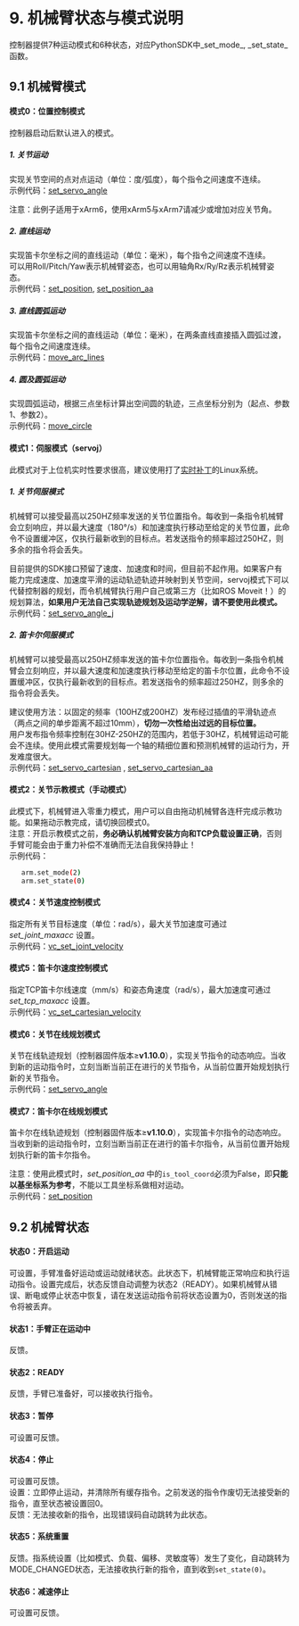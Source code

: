 # 9. 机械臂状态与模式说明  
控制器提供7种运动模式和6种状态，对应PythonSDK中_set_mode_, _set_state_函数。

## 9.1 机械臂模式
#### 模式0：位置控制模式
控制器启动后默认进入的模式。
##### 1. 关节运动  
实现关节空间的点对点运动（单位：度/弧度），每个指令之间速度不连续。  
示例代码：[set_servo_angle](https://github.com/xArm-Developer/xArm-Python-SDK/tree/master/example/wrapper/xarm6)  

注意：此例子适用于xArm6，使用xArm5与xArm7请减少或增加对应关节角。

##### 2. 直线运动  
实现笛卡尔坐标之间的直线运动（单位：毫米），每个指令之间速度不连续。    
可以用Roll/Pitch/Yaw表示机械臂姿态，也可以用轴角Rx/Ry/Rz表示机械臂姿态。  
示例代码：[set_position](https://github.com/xArm-Developer/xArm-Python-SDK/blob/master/example/wrapper/common/1001-move_line.py), [set_position_aa](https://github.com/xArm-Developer/xArm-Python-SDK/blob/master/example/wrapper/common/1008-move_line_aa.py)

##### 3. 直线圆弧运动  
实现笛卡尔坐标之间的直线运动（单位：毫米），在两条直线直接插入圆弧过渡，每个指令之间速度连续。    
示例代码：[move_arc_lines](https://github.com/xArm-Developer/xArm-Python-SDK/blob/master/example/wrapper/common/1005-move_arc_line.py)

##### 4. 圆及圆弧运动
实现圆弧运动，根据三点坐标计算出空间圆的轨迹，三点坐标分别为（起点、参数1、参数2）。    
示例代码：[move_circle](https://github.com/xArm-Developer/xArm-Python-SDK/blob/master/example/wrapper/common/3001-move_circle.py)

#### 模式1：伺服模式（servoj）
此模式对于上位机实时性要求很高，建议使用打了[实时补丁](https://docs.ros.org/en/foxy/Tutorials/Miscellaneous/Building-Realtime-rt_preempt-kernel-for-ROS-2.html)的Linux系统。
##### 1. 关节伺服模式
机械臂可以接受最高以250HZ频率发送的关节位置指令。每收到一条指令机械臂会立刻响应，并以最大速度（180°/s）和加速度执行移动至给定的关节位置，此命令不设置缓冲区，仅执行最新收到的目标点。若发送指令的频率超过250HZ，则多余的指令将会丢失。

目前提供的SDK接口预留了速度、加速度和时间，但目前不起作用。如果客户有能力完成速度、加速度平滑的运动轨迹轨迹并映射到关节空间，servoj模式下可以代替控制器的规划，而令机械臂执行用户自己或第三方（比如ROS Moveit！）的规划算法，**如果用户无法自己实现轨迹规划及运动学逆解，请不要使用此模式。**    
示例代码：[set_servo_angle_j](https://github.com/xArm-Developer/xArm-Python-SDK/blob/master/example/wrapper/common/7001-servo_j.py)
##### 2. 笛卡尔伺服模式
机械臂可以接受最高以250HZ频率发送的笛卡尔位置指令。每收到一条指令机械臂会立刻响应，并以最大速度和加速度执行移动至给定的笛卡尔位置，此命令不设置缓冲区，仅执行最新收到的目标点。若发送指令的频率超过250HZ，则多余的指令将会丢失。    

建议使用方法：以固定的频率（100HZ或200HZ）发布经过插值的平滑轨迹点（两点之间的单步距离不超过10mm），**切勿一次性给出过远的目标位置。**  
用户发布指令频率控制在30HZ-250HZ的范围内，若低于30HZ，机械臂运动可能会不连续。使用此模式需要规划每一个轴的精细位置和预测机械臂的运动行为，开发难度很大。    
示例代码：[set_servo_cartesian](https://github.com/xArm-Developer/xArm-Python-SDK/blob/master/example/wrapper/common/7002-servo_cartesian.py) , [set_servo_cartesian_aa](https://github.com/xArm-Developer/xArm-Python-SDK/blob/master/example/wrapper/common/7003-servo_cartesian_aa.py)

#### 模式2：关节示教模式（手动模式）
此模式下，机械臂进入零重力模式，用户可以自由拖动机械臂各连杆完成示教功能。如果拖动示教完成，请切换回模式0。    
注意：开启示教模式之前，**务必确认机械臂安装方向和TCP负载设置正确**，否则手臂可能会由于重力补偿不准确而无法自我保持静止！    
示例代码：
```bash
   arm.set_mode(2)
   arm.set_state(0)
```

#### 模式4：关节速度控制模式
指定所有关节目标速度（单位：rad/s），最大关节加速度可通过 _set_joint_maxacc_ 设置。  
示例代码：[vc_set_joint_velocity](https://github.com/xArm-Developer/xArm-Python-SDK/blob/master/example/wrapper/common/2000-joint_velocity_control.py)

#### 模式5：笛卡尔速度控制模式
指定TCP笛卡尔线速度（mm/s）和姿态角速度（rad/s），最大加速度可通过 _set_tcp_maxacc_ 设置。  
示例代码：[vc_set_cartesian_velocity](https://github.com/xArm-Developer/xArm-Python-SDK/blob/master/example/wrapper/common/1009-cartesian_velocity_control.py)

#### 模式6：关节在线规划模式
关节在线轨迹规划（控制器固件版本≥**v1.10.0**），实现关节指令的动态响应。当收到新的运动指令时，立刻当断当前正在进行的关节指令，从当前位置开始规划执行新的关节指令。  
示例代码：[set_servo_angle](https://github.com/xArm-Developer/xArm-Python-SDK/blob/master/example/wrapper/common/2006-joint_online_trajectory_planning.py)

#### 模式7：笛卡尔在线规划模式
笛卡尔在线轨迹规划（控制器固件版本≥**v1.10.0**），实现笛卡尔指令的动态响应。当收到新的运动指令时，立刻当断当前正在进行的笛卡尔指令，从当前位置开始规划执行新的笛卡尔指令。    

注意：使用此模式时，_set_position_aa_ 中的`is_tool_coord`必须为False，即**只能以基坐标系为参考**，不能以工具坐标系做相对运动。  
示例代码：[set_position](https://github.com/xArm-Developer/xArm-Python-SDK/blob/master/example/wrapper/common/1010-cartesian_online_trajectory_planning.py)

## 9.2 机械臂状态
#### 状态0：开启运动
可设置，手臂准备好运动或运动就绪状态。此状态下，机械臂能正常响应和执行运动指令。设置完成后，状态反馈自动调整为状态2（READY）。如果机械臂从错误、断电或停止状态中恢复，请在发送运动指令前将状态设置为0，否则发送的指令将被丢弃。
#### 状态1：手臂正在运动中  
反馈。
#### 状态2：READY  
反馈，手臂已准备好，可以接收执行指令。
#### 状态3：暂停  
可设置可反馈。
#### 状态4：停止
可设置可反馈。  
设置：立即停止运动，并清除所有缓存指令。之前发送的指令作废切无法接受新的指令，直至状态被设置回0。  
反馈：无法接收新的指令，出现错误码自动跳转为此状态。
#### 状态5：系统重置
反馈。指系统设置（比如模式、负载、偏移、灵敏度等）发生了变化，自动跳转为MODE_CHANGED状态，无法接收执行新的指令，直到收到`set_state(0)`。
#### 状态6：减速停止
可设置可反馈。